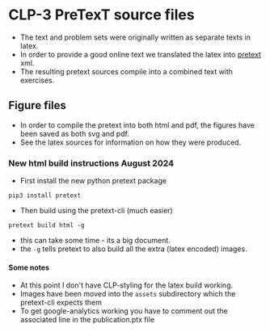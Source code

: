 # CLP-3 PreTexT source files
* The text and problem sets were originally written as separate texts in latex.
* In order to provide a good online text we translated the latex into  [pretext](https://pretextbook.org/) xml.
* The resulting pretext sources compile into a combined text with exercises.

## Figure files
* In order to compile the pretext into both html and pdf, the figures have been saved as both svg and pdf.
* See the latex sources for information on how they were produced.

### New html build instructions August 2024

* First install the new python pretext package
```
pip3 install pretext
```

* Then build using the pretext-cli (much easier)
```
pretext build html -g 
```
  * this can take some time - its a big document.
  * the `-g` tells pretext to also build all the extra (latex encoded) images.

#### Some notes
* At this point I don't have CLP-styling for the latex build working. 
* Images have been moved into the `assets` subdirectory which the pretext-cli expects them
* To get google-analytics working you have to comment out the associated line in the publication.ptx file
